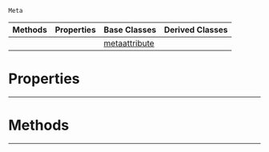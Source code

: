 `Meta`

|Methods|Properties|Base Classes|Derived Classes|
|---|---|---|---|
| | |[metaattribute](https://github.com/dragonCASTjosh/PlasmaDocs/blob/master/code_reference/class_reference/metaattribute.markdown)| |


 #  Properties


---  
 #  Methods


---  
 

 